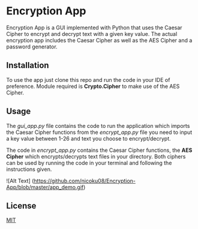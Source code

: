 # Encryption App

Encryption App is a GUI implemented with Python that uses the Caesar Cipher to encrypt and decrypt text with a given key value. The actual encryption app includes the Caesar Cipher as well as the AES Cipher and a password generator. 


## Installation

To use the app just clone this repo and run the code in your IDE of preference. Module required is **Crypto.Cipher** to make use of the AES Cipher.

## Usage
The _gui_app.py_ file contains the code to run the application which imports the Caesar Cipher functions from the _encrypt_app.py_ file you need to input a key value between 1-26 and text you choose to encrypt/decrypt.

The code in _encrypt_app.py_ contains the Caesar Cipher functions, the **AES Cipher** which encrypts/decrypts text files in your directory. Both ciphers can be used by running the code in your terminal and following the instructions given.
 
![Alt Text] (<https://github.com/nicoku08/Encryption-App/blob/master/app_demo.gif>)


## License 
[MIT](https://choosealicense.com/licenses/mit/)
